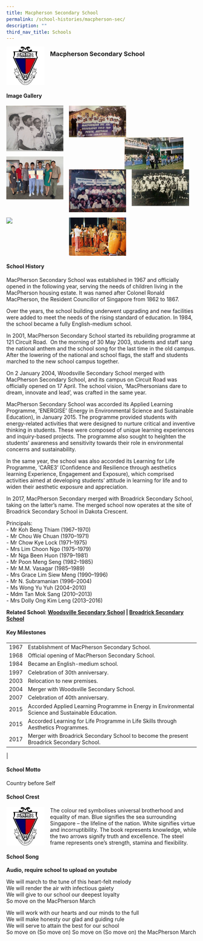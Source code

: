 ```yaml
---
title: Macpherson Secondary School
permalink: /school-histories/macpherson-sec/
description: ""
third_nav_title: Schools
---
```

<img src="/images/macphersonsec1.jpg" style="width:20%;margin-right:15px;" align = "left">

### **Macpherson Secondary School**

<br clear="left">

#### **Image Gallery**

<p><a href="/images/macphersonsec2.jpg">  
<img src="/images/macphersonsec2.jpg" style="width:30%;margin-right:15px;" align = "left">
</a></p>

<p><a href="/images/macphersonsec3.jpg">  
<img src="/images/macphersonsec3.jpg" style="width:30%;margin-right:15px;" align = "left">
</a></p>

<p><a href="/images/macphersonsec4.jpg">  
<img src="/images/macphersonsec4.jpg" style="width:31%;margin-right:35px;" align = "right">
</a></p>

<br clear="left">

<p><a href="/images/macphersonsec5.jpg">  
<img src="/images/macphersonsec5.jpg" style="width:30%;margin-right:15px;" align = "left">
</a></p>

<p><a href="/images/macphersonsec6.jpg">  
<img src="/images/macphersonsec6.jpg" style="width:30%;margin-right:15px;" align = "left">
</a></p>

<p><a href="/images/macphersonsec7.jpg">  
<img src="/images/macphersonsec7.jpg" style="width:30%;margin-right:15px;" align = "left">
</a></p>

<br clear="left">

<p><a href="/images/macphersonsec8.jpg">  
<img src="/images/macphersonsec8.jpg" style="width:30%;margin-right:15px;" align = "left">
</a></p>

<p><a href="/images/macphersonsec9.jpg">  
<img src="/images/macphersonsec9.jpg" style="width:30%;margin-right:15px;" align = "left">
</a></p>

<br clear="left">

#### **School History**
MacPherson Secondary School was established in 1967 and officially opened in the following year, serving the needs of children living in the MacPherson housing estate. It was named after Colonel Ronald MacPherson, the Resident Councillor of Singapore from 1862 to 1867.

Over the years, the school building underwent upgrading and new facilities were added to meet the needs of the rising standard of education. In 1984, the school became a fully English-medium school.

In 2001, MacPherson Secondary School started its rebuilding programme at 121 Circuit Road.  On the morning of 30 May 2003, students and staff sang the national anthem and the school song for the last time in the old campus. After the lowering of the national and school flags, the staff and students marched to the new school campus together.

On 2 January 2004, Woodsville Secondary School merged with MacPherson Secondary School, and its campus on Circuit Road was officially opened on 17 April. The school vision, ‘MacPhersonians dare to dream, innovate and lead’, was crafted in the same year.

MacPherson Secondary School was accorded its Applied Learning Programme, ‘ENERGISE’ (Energy in Environmental Science and Sustainable Education), in January 2015. The programme provided students with energy-related activities that were designed to nurture critical and inventive thinking in students. These were composed of unique learning experiences and inquiry-based projects. The programme also sought to heighten the students’ awareness and sensitivity towards their role in environmental concerns and sustainability.

In the same year, the school was also accorded its Learning for Life Programme, ‘CARE3’ (Confidence and Resilience through aesthetics learning Experience, Engagement and Exposure), which comprised activities aimed at developing students’ attitude in learning for life and to widen their aesthetic exposure and appreciation.

In 2017, MacPherson Secondary merged with Broadrick Secondary School, taking on the latter’s name. The merged school now operates at the site of Broadrick Secondary School in Dakota Crescent.

Principals:<br>
\- Mr Koh Beng Thiam (1967–1970)<br>
\- Mr Chou We Chuan (1970–1971)<br>
\- Mr Chow Kye Lock (1971–1975)<br>
\- Mrs Lim Choon Ngo (1975–1979)<br>
\- Mr Nga Been Huon (1979–1981)<br>
\- Mr Poon Meng Seng (1982–1985)<br>
\- Mr M.M. Vasagar (1985–1989)<br>
\- Mrs Grace Lim Siew Meng (1990–1996)<br>
\- Mr N. Subramanian (1996–2004)<br>
\- Ms Wong Yu Yuh (2004–2010)<br>
\- Mdm Tan Mok Sang (2010–2013)<br>
\- Mrs Dolly Ong Kim Leng (2013–2016)

**Related School: [Woodsville Secondary School](/school-histories/woodsville-sec/) | [Broadrick Secondary School](/school-histories/broadrick-sec/)**

#### **Key Milestones**

|  |  |
|:---:|---|
| 1967 | Establishment of MacPherson Secondary School. |
| 1968 | Official opening of MacPherson Secondary School. |
| 1984 | Became an English-medium school. |
| 1997 | Celebration of 30th anniversary. |
| 2003 | Relocation to new premises. |
| 2004 | Merger with Woodsville Secondary School. |
| 2007 | Celebration of 40th anniversary. |
| 2015 | Accorded Applied Learning Programme in Energy in Environmental Science and Sustainable Education. |
| 2015 | Accorded Learning for Life Programme in Life Skills through Aesthetics Programmes. |
| 2017 | Merger with Broadrick Secondary School to become the present Broadrick Secondary School. |
|

#### **School Motto**
Country before Self

#### **School Crest**
<img src="/images/macphersonsec1.jpg" style="width:20%;margin-right:15px;" align = "left">

The colour red symbolises universal brotherhood and equality of man. Blue signifies the sea surrounding Singapore – the lifeline of the nation. White signifies virtue and incorruptibility. The book represents knowledge, while the two arrows signify truth and excellence. The steel frame represents one’s strength, stamina and flexibility.

#### **School Song**
**Audio, require school to upload on youtube**

We will march to the tune of this heart-felt melody<br>
We will render the air with infectious gaiety<br>
We will give to our school our deepest loyalty<br>
So move on the MacPherson March

We will work with our hearts and our minds to the full<br>
We will make honesty our glad and guiding rule<br>
We will serve to attain the best for our school<br>
So move on (So move on) So move on (So move on) the MacPherson March